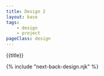 ```yaml
---
title: Design 2
layout: base
tags: 
    - design
    - project
pageClass: design
---
```

{{title}}

{% include "next-back-design.njk" %}
